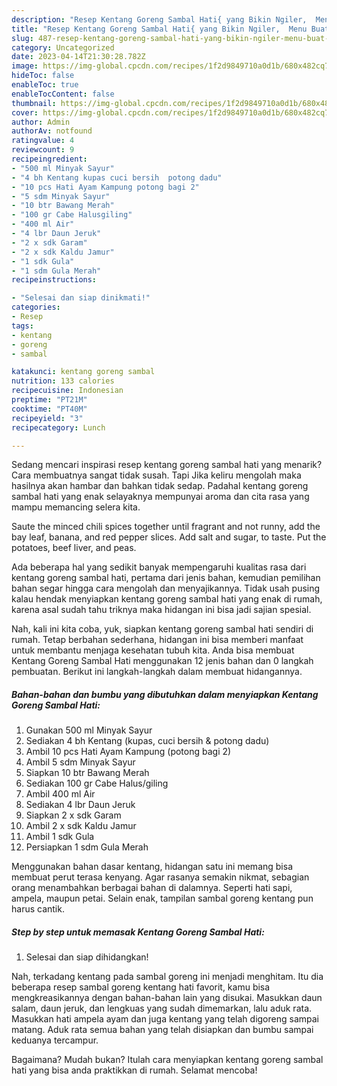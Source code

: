 ```yaml
---
description: "Resep Kentang Goreng Sambal Hati{ yang Bikin Ngiler,  Menu Buat lebaran"
title: "Resep Kentang Goreng Sambal Hati{ yang Bikin Ngiler,  Menu Buat lebaran"
slug: 487-resep-kentang-goreng-sambal-hati-yang-bikin-ngiler-menu-buat-lebaran
category: Uncategorized
date: 2023-04-14T21:30:28.782Z
image: https://img-global.cpcdn.com/recipes/1f2d9849710a0d1b/680x482cq70/kentang-goreng-sambal-hati-foto-resep-utama.jpg
hideToc: false
enableToc: true
enableTocContent: false
thumbnail: https://img-global.cpcdn.com/recipes/1f2d9849710a0d1b/680x482cq70/kentang-goreng-sambal-hati-foto-resep-utama.jpg
cover: https://img-global.cpcdn.com/recipes/1f2d9849710a0d1b/680x482cq70/kentang-goreng-sambal-hati-foto-resep-utama.jpg
author: Admin
authorAv: notfound
ratingvalue: 4
reviewcount: 9
recipeingredient:
- "500 ml Minyak Sayur"
- "4 bh Kentang kupas cuci bersih  potong dadu"
- "10 pcs Hati Ayam Kampung potong bagi 2"
- "5 sdm Minyak Sayur"
- "10 btr Bawang Merah"
- "100 gr Cabe Halusgiling"
- "400 ml Air"
- "4 lbr Daun Jeruk"
- "2 x sdk Garam"
- "2 x sdk Kaldu Jamur"
- "1 sdk Gula"
- "1 sdm Gula Merah"
recipeinstructions:

- "Selesai dan siap dinikmati!"
categories:
- Resep
tags:
- kentang
- goreng
- sambal

katakunci: kentang goreng sambal 
nutrition: 133 calories
recipecuisine: Indonesian
preptime: "PT21M"
cooktime: "PT40M"
recipeyield: "3"
recipecategory: Lunch

---
```



Sedang mencari inspirasi resep kentang goreng sambal hati yang menarik? Cara membuatnya sangat tidak susah. Tapi Jika keliru mengolah maka hasilnya akan hambar dan bahkan tidak sedap. Padahal kentang goreng sambal hati yang enak selayaknya mempunyai aroma dan cita rasa yang mampu memancing selera kita.


Saute the minced chili spices together until fragrant and not runny, add the bay leaf, banana, and red pepper slices. Add salt and sugar, to taste. Put the potatoes, beef liver, and peas.

Ada beberapa hal yang sedikit banyak mempengaruhi kualitas rasa dari kentang goreng sambal hati, pertama dari jenis bahan, kemudian pemilihan bahan segar hingga cara mengolah dan menyajikannya. Tidak usah pusing kalau hendak menyiapkan kentang goreng sambal hati yang enak di rumah, karena asal sudah tahu triknya maka hidangan ini bisa jadi sajian spesial.


Nah, kali ini kita coba, yuk, siapkan kentang goreng sambal hati sendiri di rumah. Tetap berbahan sederhana, hidangan ini bisa memberi manfaat untuk membantu menjaga kesehatan tubuh kita. Anda bisa membuat Kentang Goreng Sambal Hati menggunakan 12 jenis bahan dan 0 langkah pembuatan. Berikut ini langkah-langkah dalam membuat hidangannya.

<!--inarticleads1-->

##### Bahan-bahan dan bumbu yang dibutuhkan dalam menyiapkan Kentang Goreng Sambal Hati:

1. Gunakan 500 ml Minyak Sayur
1. Sediakan 4 bh Kentang (kupas, cuci bersih &amp; potong dadu)
1. Ambil 10 pcs Hati Ayam Kampung (potong bagi 2)
1. Ambil 5 sdm Minyak Sayur
1. Siapkan 10 btr Bawang Merah
1. Sediakan 100 gr Cabe Halus/giling
1. Ambil 400 ml Air
1. Sediakan 4 lbr Daun Jeruk
1. Siapkan 2 x sdk Garam
1. Ambil 2 x sdk Kaldu Jamur
1. Ambil 1 sdk Gula
1. Persiapkan 1 sdm Gula Merah


Menggunakan bahan dasar kentang, hidangan satu ini memang bisa membuat perut terasa kenyang. Agar rasanya semakin nikmat, sebagian orang menambahkan berbagai bahan di dalamnya. Seperti hati sapi, ampela, maupun petai. Selain enak, tampilan sambal goreng kentang pun harus cantik. 

<!--inarticleads2-->

##### Step by step untuk memasak Kentang Goreng Sambal Hati:


1. Selesai dan siap dihidangkan!

Nah, terkadang kentang pada sambal goreng ini menjadi menghitam. Itu dia beberapa resep sambal goreng kentang hati favorit, kamu bisa mengkreasikannya dengan bahan-bahan lain yang disukai. Masukkan daun salam, daun jeruk, dan lengkuas yang sudah dimemarkan, lalu aduk rata. Masukkan hati ampela ayam dan juga kentang yang telah digoreng sampai matang. Aduk rata semua bahan yang telah disiapkan dan bumbu sampai keduanya tercampur. 

Bagaimana? Mudah bukan? Itulah cara menyiapkan kentang goreng sambal hati yang bisa anda praktikkan di rumah. Selamat mencoba!
